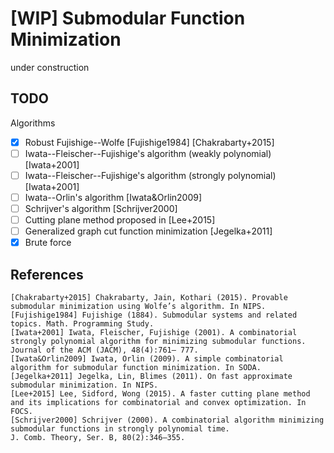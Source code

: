 # [WIP] Submodular Function Minimization

under construction

## TODO

Algorithms

- [x] Robust Fujishige--Wolfe [Fujishige1984] [Chakrabarty+2015]
- [ ] Iwata--Fleischer--Fujishige's algorithm (weakly polynomial) [Iwata+2001]
- [ ] Iwata--Fleischer--Fujishige's algorithm (strongly polynomial) [Iwata+2001]
- [ ] Iwata--Orlin's algorithm [Iwata&Orlin2009]
- [ ] Schrijver's algorithm [Schrijver2000]
- [ ] Cutting plane method proposed in [Lee+2015]
- [ ] Generalized graph cut function minimization [Jegelka+2011]
- [x] Brute force

## References

```
[Chakrabarty+2015] Chakrabarty, Jain, Kothari (2015). Provable submodular minimization using Wolfe’s algorithm. In NIPS.
[Fujishige1984] Fujishige (1884). Submodular systems and related topics. Math. Programming Study.
[Iwata+2001] Iwata, Fleischer, Fujishige (2001). A combinatorial strongly polynomial algorithm for minimizing submodular functions. Journal of the ACM (JACM), 48(4):761– 777.
[Iwata&Orlin2009] Iwata, Orlin (2009). A simple combinatorial algorithm for submodular function minimization. In SODA.
[Jegelka+2011] Jegelka, Lin, Blimes (2011). On fast approximate submodular minimization. In NIPS.
[Lee+2015] Lee, Sidford, Wong (2015). A faster cutting plane method and its implications for combinatorial and convex optimization. In FOCS.
[Schrijver2000] Schrijver (2000). A combinatorial algorithm minimizing submodular functions in strongly polynomial time.
J. Comb. Theory, Ser. B, 80(2):346–355.
```
